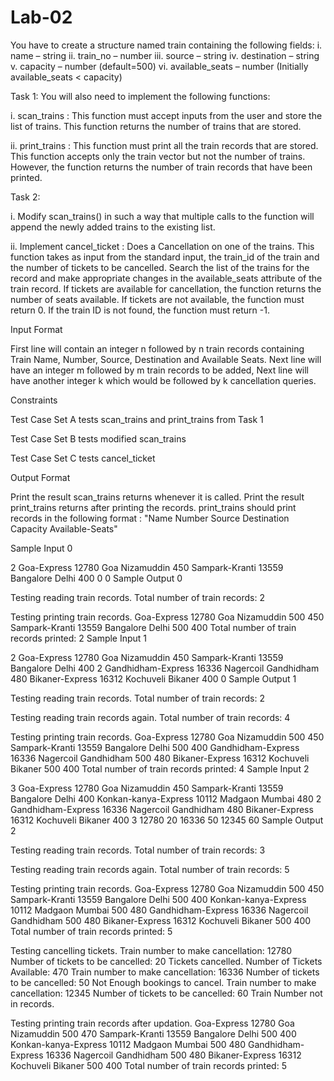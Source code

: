 # Lab-02
You have to create a structure named train containing the following fields: i. name – string ii. train_no – number iii. source – string iv. destination – string v. capacity – number (default=500) vi. available_seats – number (Initially available_seats < capacity)

Task 1: You will also need to implement the following functions:

i. scan_trains : This function must accept inputs from the user and store the list of trains. This function returns the number of trains that are stored.

ii. print_trains : This function must print all the train records that are stored. This function accepts only the train vector but not the number of trains. However, the function returns the number of train records that have been printed.

Task 2:

i. Modify scan_trains() in such a way that multiple calls to the function will append the newly added trains to the existing list.

ii. Implement cancel_ticket : Does a Cancellation on one of the trains. This function takes as input from the standard input, the train_id of the train and the number of tickets to be cancelled. Search the list of the trains for the record and make appropriate changes in the available_seats attribute of the train record. If tickets are available for cancellation, the function returns the number of seats available. If tickets are not available, the function must return 0. If the train ID is not found, the function must return -1.

Input Format

First line will contain an integer n followed by n train records containing Train Name, Number, Source, Destination and Available Seats. Next line will have an integer m followed by m train records to be added, Next line will have another integer k which would be followed by k cancellation queries.

Constraints

Test Case Set A tests scan_trains and print_trains from Task 1

Test Case Set B tests modified scan_trains

Test Case Set C tests cancel_ticket

Output Format

Print the result scan_trains returns whenever it is called.
Print the result print_trains returns after printing the records.
print_trains should print records in the following format :
"Name Number Source Destination Capacity Available-Seats"

Sample Input 0

2
Goa-Express
12780
Goa
Nizamuddin
450
Sampark-Kranti
13559
Bangalore
Delhi
400
0
0
Sample Output 0

Testing reading train records.
Total number of train records: 2

Testing printing train records.
Goa-Express 12780 Goa Nizamuddin 500 450
Sampark-Kranti 13559 Bangalore Delhi 500 400
Total number of train records printed: 2
Sample Input 1

2
Goa-Express
12780
Goa
Nizamuddin
450
Sampark-Kranti
13559
Bangalore
Delhi
400
2
Gandhidham-Express
16336
Nagercoil
Gandhidham
480
Bikaner-Express
16312
Kochuveli
Bikaner
400
0
Sample Output 1

Testing reading train records.
Total number of train records: 2

Testing reading train records again.
Total number of train records: 4

Testing printing train records.
Goa-Express 12780 Goa Nizamuddin 500 450
Sampark-Kranti 13559 Bangalore Delhi 500 400
Gandhidham-Express 16336 Nagercoil Gandhidham 500 480
Bikaner-Express 16312 Kochuveli Bikaner 500 400
Total number of train records printed: 4
Sample Input 2

3
Goa-Express
12780
Goa
Nizamuddin
450
Sampark-Kranti
13559
Bangalore
Delhi
400
Konkan-kanya-Express
10112
Madgaon
Mumbai
480
2
Gandhidham-Express
16336
Nagercoil
Gandhidham
480
Bikaner-Express
16312
Kochuveli
Bikaner
400
3
12780
20
16336
50
12345
60
Sample Output 2

Testing reading train records.
Total number of train records: 3

Testing reading train records again.
Total number of train records: 5

Testing printing train records.
Goa-Express 12780 Goa Nizamuddin 500 450
Sampark-Kranti 13559 Bangalore Delhi 500 400
Konkan-kanya-Express 10112 Madgaon Mumbai 500 480
Gandhidham-Express 16336 Nagercoil Gandhidham 500 480
Bikaner-Express 16312 Kochuveli Bikaner 500 400
Total number of train records printed: 5

Testing cancelling tickets.
Train number to make cancellation: 12780
Number of tickets to be cancelled: 20
Tickets cancelled. Number of Tickets Available: 470
Train number to make cancellation: 16336
Number of tickets to be cancelled: 50
Not Enough bookings to cancel.
Train number to make cancellation: 12345
Number of tickets to be cancelled: 60
Train Number not in records.

Testing printing train records after updation.
Goa-Express 12780 Goa Nizamuddin 500 470
Sampark-Kranti 13559 Bangalore Delhi 500 400
Konkan-kanya-Express 10112 Madgaon Mumbai 500 480
Gandhidham-Express 16336 Nagercoil Gandhidham 500 480
Bikaner-Express 16312 Kochuveli Bikaner 500 400
Total number of train records printed: 5
